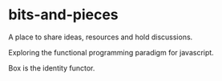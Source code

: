 # bits-and-pieces
A place to share ideas, resources and hold discussions.

Exploring the functional programming paradigm for javascript.

Box is the identity functor.
